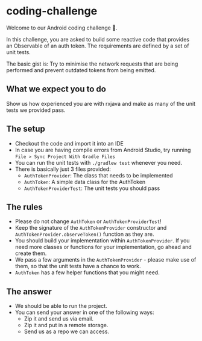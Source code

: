 # coding-challenge

Welcome to our Android coding challenge 👋.

In this challenge, you are asked to build some reactive code that provides an Observable of an auth token. 
The requirements are defined by a set of unit tests. 

The basic gist is: Try to minimise the network requests that are being performed and prevent outdated tokens from being emitted.


## What we expect you to do

Show us how experienced you are with rxjava and make as many of the unit tests we provided pass.


## The setup

* Checkout the code and import it into an IDE
* In case you are having compile errors from Android Studio, try running `File > Sync Project With Gradle Files`
* You can run the unit tests with ```./gradlew test``` whenever you need.
* There is basically just 3 files provided:
    * ```AuthTokenProvider```: The class that needs to be implemented
    * ```AuthToken```: A simple data class for the AuthToken
    * ```AuthTokenProviderTest```: The unit tests you should pass


## The rules

* Please do not change ```AuthToken``` or ```AuthTokenProviderTest```!
* Keep the signature of the `AuthTokenProvider` constructor and `AuthTokenProvider.observeToken()` function as they are.
* You should build your implementation within `AuthTokenProvider`. If you need more classes or functions for your implementation, go ahead and create them.
* We pass a few arguments in the ```AuthTokenProvider``` - please make use of them, so that the unit tests have a chance to work.
* ```AuthToken``` has a few helper functions that you might need.

## The answer

* We should be able to run the project.
* You can send your answer in one of the following ways:
    * Zip it and send us via email.
    * Zip it and put in a remote storage.
    * Send us as a repo we can access.

